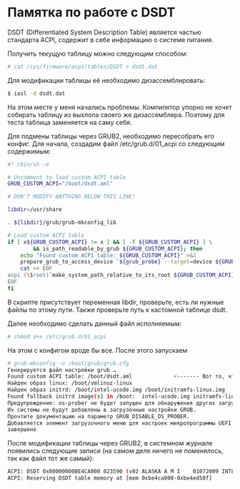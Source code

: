 # Памятка по работе с DSDT

DSDT (Differentiated System Description Table) является частью стандарта ACPI, содержит в себе информацию о системе питания.

Получить текущую таблицу можно следующим способом:
```sh
# cat /sys/firmware/acpi/tables/DSDT > dsdt.dat
```

Для модификации таблицы её необходимо дизассемблировать:
```sh
$ iasl -d dsdt.dat
```

На этом месте у меня начались проблемы. Компилятор упорно не хочет собирать таблицу из выхлопа своего же дизассемблера. Поэтому для теста таблица заменяется на саму себя.

Для подмены таблицы через GRUB2, необходимо пересобрать его конфиг. Для начала, создадим файл /etc/grub.d/01_acpi со следующим содержимым:
```sh
#! /bin/sh -e

# Uncomment to load custom ACPI table
GRUB_CUSTOM_ACPI="/boot/dsdt.aml"

# DON'T MODIFY ANYTHING BELOW THIS LINE!

libdir=/usr/share

. ${libdir}/grub/grub-mkconfig_lib

# Load custom ACPI table
if [ x${GRUB_CUSTOM_ACPI} != x ] && [ -f ${GRUB_CUSTOM_ACPI} ] \
        && is_path_readable_by_grub ${GRUB_CUSTOM_ACPI}; then
    echo "Found custom ACPI table: ${GRUB_CUSTOM_ACPI}" >&2
    prepare_grub_to_access_device `${grub_probe} --target=device ${GRUB_CUSTOM_ACPI}` | sed -e "s/^/  /"
    cat << EOF
acpi (\$root)`make_system_path_relative_to_its_root ${GRUB_CUSTOM_ACPI}`
EOF
fi
```
В скрипте присутствует переменная libdir, проверьте, есть ли нужные файлы по этому пути. Также проверьте путь к кастомной таблице dsdt.


Далее необходимо сделать данный файл исполняемым:
```sh
# chmod a+x /etc/grub.d/01_acpi
```


На этом с конфигом вроде бы все. После этого запускаем
```sh
# grub-mkconfig -o /boot/grub/grub.cfg
Генерируется файл настройки grub …
Found custom ACPI table: /boot/dsdt.aml             <------- Вот то, что нам нужно
Найден образ linux: /boot/vmlinuz-linux
Найден образ initrd: /boot/intel-ucode.img /boot/initramfs-linux.img
Found fallback initrd image(s) in /boot:  intel-ucode.img initramfs-linux-fallback.img
Предупреждение: os-prober не будет запущен для обнаружения других загрузочных разделов.
Их системы не будут добавлены в загрузочные настройки GRUB.
Прочтите документацию на параметр GRUB_DISABLE_OS_PROBER.
Добавляется элемент загрузочного меню для настроек микропрограммы UEFI …
завершено
```


После модификации таблицы через GRUB2, в системном журнале появились следующие записи (на самом деле ничего не поменялось, так как файл тот же самый):
```sh
ACPI: DSDT 0x00000000BE4CA000 023590 (v02 ALASKA A M I    01072009 INTL 20120913)
ACPI: Reserving DSDT table memory at [mem 0xbe4ca000-0xbe4ed58f]
```
